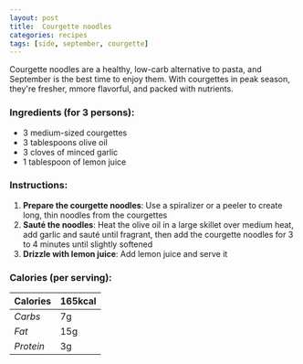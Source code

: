```yaml
---
layout: post
title:  Courgette noodles
categories: recipes
tags: [side, september, courgette]
---
```


Courgette noodles are a healthy, low-carb alternative to pasta, and September is the best time to enjoy them. With courgettes in peak season, they're fresher, mmore flavorful, and packed with nutrients.

### Ingredients (for 3 persons):
- 3 medium-sized courgettes
- 3 tablespoons olive oil
- 3 cloves of minced garlic
- 1 tablespoon of lemon juice

### Instructions:

1. **Prepare the courgette noodles**: Use a spiralizer or a peeler to create long, thin noodles from the courgettes
2. **Sauté the noodles**: Heat the olive oil in a large skillet over medium heat, add garlic and sauté until fragrant, then add the courgette noodles for 3 to 4 minutes until slightly softened
3. **Drizzle with lemon juice**: Add lemon juice and serve it

### Calories (per serving):

| **Calories** | 165kcal |
| ----------- | ----------- |
| *Carbs* | 7g |
| *Fat* | 15g |
| *Protein* | 3g |
